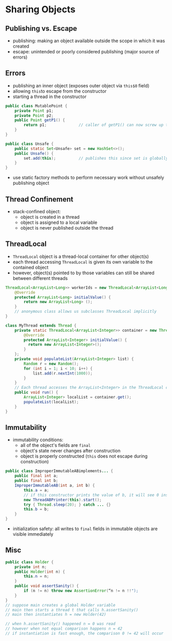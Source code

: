 # Sharing Objects

## Publishing vs. Escape

- publishing: making an object available outside the scope in which it was created
- escape: unintended or poorly considered publishing (major source of errors)

## Errors

- publishing an inner object (exposes outer object via `this$0` field)
- allowing `this`to escape from the constructor
- starting a thread in the constructor
 
```java
public class MutablePoint {
    private Point p1;
    private Point p2;
    public Point getP1() {
        return p1;              // caller of getP1() can now screw up the p1 object 
    }
}
```

```java
public class Unsafe {
    public static Set<Unsafe> set = new HashSet<>();
    public Unsafe() {
        set.add(this);          // publishes this since set is globally accessible
    }
}
```
- use static factory methods to perform necessary work without unsafely publishing object

## Thread Confinement

- stack-confined object: 
  - object is created in a thread
  - object is assigned to a local variable
  - object is never published outside the thread

## ThreadLocal

- `ThreadLocal` object is a thread-local container for other object(s)
- each thread accessing `ThreadLocal` is given its own variable to the contained object
- however, object(s) pointed to by those variables can still be shared between different threads

```java
ThreadLocal<ArrayList<Long>> workerIds = new ThreadLocal<ArrayList<Long>>(){
    @Override
    protected ArrayList<Long> initialValue() {
        return new ArrayList<Long> ();
    }
    // anonymous class allows us subclasses ThreadLocal implicitly
}
```

```java
class MyThread extends Thread {
    private static ThreadLocal<ArrayList<Integer>> container = new ThreadLocal<>() {
        @Override
        protected ArrayList<Integer> initialValue() {
          return new ArrayList<Integer>();
        }
    };
    private void populateList(ArrayList<Integer> list) {
        Random r = new Random();
        for (int i = 1; i < 10; i++) {
            list.add(r.nextInt(1000));
        }
    }
    // Each thread accesses the ArrayList<Integer> in the ThreadLocal container through its own localList variable
    public void run() {
        ArrayList<Integer> localList = container.get();
        populateList(localList);
    }
}
```

## Immutability

- immutability conditions: 
  - all of the object's fields are `final`
  - object's state never changes after construction
  - object is properly constructed (`this` does not escape during construction)

```java
public class ImproperImmutableABimplements... {
    public final int a;
    public final int b;
    ImproperImmutableAB(int a, int b) {
        this.a = a;
        // if this constructor prints the value of b, it will see 0 instead of the b passed in
        new ThreadABPrinter(this).start();
        try { Thread.sleep(20); } catch ... {}
        this.b = b;
    }
}
```
- initialization safety: all writes to `final` fields in immutable objects are visible immediately

## Misc

```java
public class Holder {
    private int n;
    public Holder(int n) { 
        this.n = n;  
    }
    public void assertSanity() {
        if (n != n) throw new AssertionError(“n != n !!");
    }
}
// suppose main creates a global Holder variable
// main then starts a thread t that calls h.assertSanity()
// main then instantiates h = new Holder(42)

// when h.assertSanity() happened n = 0 was read
// however when not equal comparison happens n = 42
// if instantiation is fast enough, the comparison 0 != 42 will occur
```

